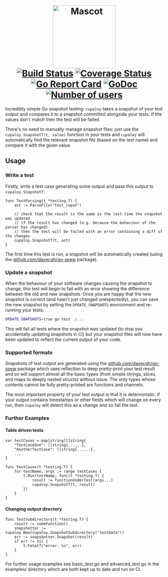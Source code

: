 <h1 align="center">
    <img src="https://github.com/bradleyjkemp/cupaloy/blob/master/mascot.png" alt="Mascot" width="200">
    <br>
    <a href="https://travis-ci.org/bradleyjkemp/cupaloy"><img src="https://travis-ci.org/bradleyjkemp/cupaloy.svg?branch=master" alt="Build Status" /></a>
    <a href="https://coveralls.io/github/bradleyjkemp/cupaloy?branch=master"><img src="https://coveralls.io/repos/github/bradleyjkemp/cupaloy/badge.svg" alt="Coverage Status" /></a>
    <a href="https://goreportcard.com/report/github.com/bradleyjkemp/cupaloy"><img src="https://goreportcard.com/badge/github.com/bradleyjkemp/cupaloy" alt="Go Report Card" /></a>
    <a href="https://godoc.org/github.com/bradleyjkemp/cupaloy"><img src="https://godoc.org/github.com/bradleyjkemp/cupaloy?status.svg" alt="GoDoc" /></a>
    <a href="https://sourcegraph.com/github.com/bradleyjkemp/cupaloy?badge"><img src="https://sourcegraph.com/github.com/bradleyjkemp/cupaloy/-/badge.svg" alt="Number of users" /></a>
</h1>

Incredibly simple Go snapshot testing: `cupaloy` takes a snapshot of your test output and compares it to a snapshot committed alongside your tests. If the values don't match then the test will be failed.

There's no need to manually manage snapshot files: just use the `cupaloy.SnapshotT(t, value)` function in your tests and `cupaloy` will automatically find the relevant snapshot file (based on the test name) and compare it with the given value.

## Usage
### Write a test
Firstly, write a test case generating some output and pass this output to `cupaloy.SnapshotT`:
```golang
func TestParsing(t *testing.T) {
    ast := ParseFile("test_input")

    // check that the result is the same as the last time the snapshot was updated
    // if the result has changed (e.g. because the behaviour of the parser has changed)
    // then the test will be failed with an error containing a diff of the changes
    cupaloy.SnapshotT(t, ast)
}
```
The first time this test is run, a snapshot will be automatically created (using the [github.com/davecgh/go-spew](https://github.com/davecgh/go-spew) package).

### Update a snapshot
When the behaviour of your software changes causing the snapshot to change, this test will begin to fail with an error showing the difference between the old and new snapshots. Once you are happy that the new snapshot is correct (and hasn't just changed unexpectedly), you can save the new snapshot by setting the ```UPDATE_SNAPSHOTS``` environment and re-running your tests:
```bash
UPDATE_SNAPSHOTS=true go test ./...
```
This will fail all tests where the snapshot was updated (to stop you accidentally updating snapshots in CI) but your snapshot files will now have been updated to reflect the current output of your code.

### Supported formats
Snapshots of test output are generated using the [github.com/davecgh/go-spew](https://github.com/davecgh/go-spew) package which uses reflection to deep pretty-print your test result and so will support almost all the basic types (from simple strings, slices, and maps to deeply nested structs) without issue. The only types whose contents cannot be fully pretty-printed are functions and channels.

The most important property of your test output is that it is deterministic: if your output contains timestamps or other fields which will change on every run, then `cupaloy` will detect this as a change and so fail the test.


### Further Examples
#### Table driven tests
```golang
var testCases = map[string][]string{
    "TestCaseOne": []string{......},
    "AnotherTestCase": []string{......},
    ....
}

func TestCases(t *testing.T) {
    for testName, args := range testCases {
        t.Run(testName, func(t *testing.T) {
            result := functionUnderTest(args...)
            cupaloy.SnapshotT(t, result)
        })
    }
}
```
#### Changing output directory
```golang
func TestSubdirectory(t *testing.T) {
    result := someFunction()
    snapshotter := cupaloy.New(cupaloy.SnapshotSubdirectory("testdata"))
    err := snapshotter.Snapshot(result)
    if err != nil {
        t.Fatalf("error: %s", err)
    }
}
```
For further usage examples see basic_test.go and advanced_test.go in the examples/ directory which are both kept up to date and run on CI.

